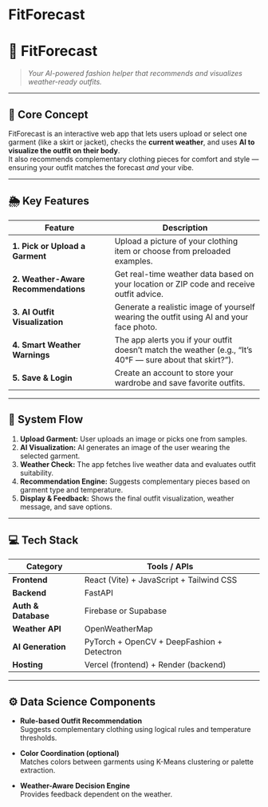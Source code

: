 # FitForecast

# 👗 FitForecast
> *Your AI-powered fashion helper that recommends and visualizes weather-ready outfits.*

---


## 🎯 Core Concept
FitForecast is an interactive web app that lets users upload or select one garment (like a skirt or jacket), checks the **current weather**, and uses **AI to visualize the outfit on their body**.  
It also recommends complementary clothing pieces for comfort and style — ensuring your outfit matches the forecast *and* your vibe.

---

## 🌦️ Key Features

| Feature | Description |
|----------|--------------|
| **1. Pick or Upload a Garment** | Upload a picture of your clothing item or choose from preloaded examples. |
| **2. Weather-Aware Recommendations** | Get real-time weather data based on your location or ZIP code and receive outfit advice. |
| **3. AI Outfit Visualization** | Generate a realistic image of yourself wearing the outfit using AI and your face photo. |
| **4. Smart Weather Warnings** | The app alerts you if your outfit doesn’t match the weather (e.g., “It’s 40°F — sure about that skirt?”). |
| **5. Save & Login** | Create an account to store your wardrobe and save favorite outfits. |

---

## 🧠 System Flow

1. **Upload Garment:** User uploads an image or picks one from samples.  
2. **AI Visualization:** AI generates an image of the user wearing the selected garment.  
3. **Weather Check:** The app fetches live weather data and evaluates outfit suitability.  
4. **Recommendation Engine:** Suggests complementary pieces based on garment type and temperature.  
5. **Display & Feedback:** Shows the final outfit visualization, weather message, and save options.

---

## 💻 Tech Stack

| Category | Tools / APIs |
|-----------|---------------|
| **Frontend** | React (Vite) + JavaScript + Tailwind CSS |
| **Backend** | FastAPI |
| **Auth & Database** | Firebase or Supabase |
| **Weather API** | OpenWeatherMap |
| **AI Generation** | PyTorch + OpenCV + DeepFashion + Detectron |
| **Hosting** | Vercel (frontend) + Render (backend) |

---

## ⚙️ Data Science Components

- **Rule-based Outfit Recommendation**  
  Suggests complementary clothing using logical rules and temperature thresholds.

- **Color Coordination (optional)**  
  Matches colors between garments using K-Means clustering or palette extraction.

- **Weather-Aware Decision Engine**  
  Provides feedback dependent on the weather.

